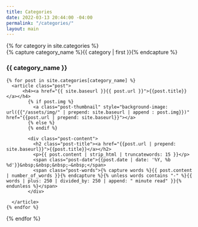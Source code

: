 ```yaml
---
title: Categories
date: 2022-03-13 20:44:00 -04:00
permalink: "/categories/"
layout: main
---
```


<div id="archives">
{% for category in site.categories %}
  <div class="archive-group">
    {% capture category_name %}{{ category | first }}{% endcapture %}
    <!-- div id="#{{ category_name | slugize }}"></div -->
    <h3 class="category-head">{{ category_name }}</h3>
    <!-- <a name="{{ category_name | slugize }}"></a> -->
    
    
    {% for post in site.categories[category_name] %}
      <article class="post">
          <h4><a href="{{ site.baseurl }}{{ post.url }}">{{post.title}}</a></h4>
            {% if post.img %}
              <a class="post-thumbnail" style="background-image: url({{"/assets/img/" | prepend: site.baseurl | append : post.img}})" href="{{post.url | prepend: site.baseurl}}"></a>
            {% else %}
            {% endif %}
            
            <div class="post-content">
              <h2 class="post-title"><a href="{{post.url | prepend: site.baseurl}}">{{post.title}}</a></h2>
              <p>{{ post.content | strip_html | truncatewords: 15 }}</p>
              <span class="post-date">{{post.date | date: '%Y, %b %d'}}&nbsp;&nbsp;&nbsp;—&nbsp;</span>
              <span class="post-words">{% capture words %}{{ post.content | number_of_words }}{% endcapture %}{% unless words contains "-" %}{{ words | plus: 250 | divided_by: 250 | append: " minute read" }}{% endunless %}</span>
            </div>
            
      </article>
    {% endfor %}
    
    
  </div>
{% endfor %}
</div>

